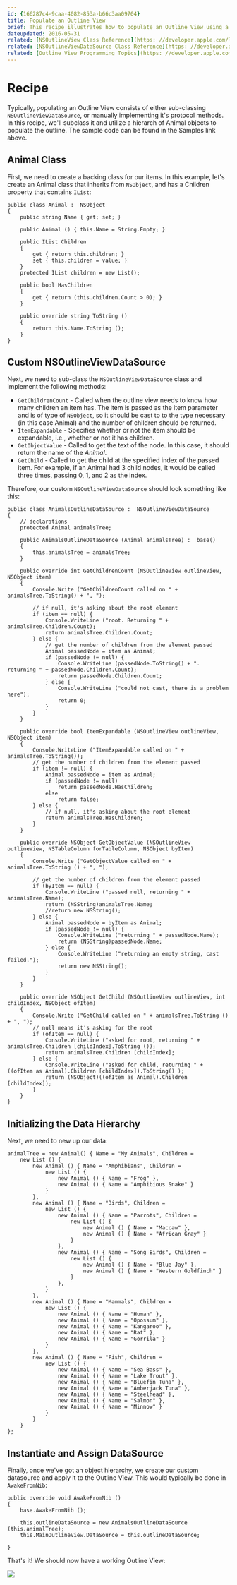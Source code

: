 ```yaml
---
id: {166287c4-9caa-4082-853a-b66c3aa09704} 
title: Populate an Outline View 
brief: This recipe illustrates how to populate an Outline View using a custom NSOutlineViewDataSource from a hierarchal object graph.
dateupdated: 2016-05-31 
related: [NSOutlineView Class Reference](https: //developer.apple.com/library/mac/#documentation/Cocoa/Reference/ApplicationKit/Classes/NSOutlineView_Class/Reference/Reference.html) 
related: [NSOutlineViewDataSource Class Reference](https: //developer.apple.com/library/mac/#documentation/Cocoa/Reference/ApplicationKit/Protocols/NSOutlineViewDataSource_Protocol/Reference/Reference.html#//apple_ref/occ/intf/NSOutlineViewDataSource) 
related: [Outline View Programming Topics](https: //developer.apple.com/library/mac/#documentation/Cocoa/Conceptual/OutlineView/OutlineView.html#//apple_ref/doc/uid/10000023i)
---
```


# Recipe

Typically, populating an Outline View consists of either sub-classing `NSOutlineViewDataSource`, or manually implementing it's protocol methods. In this recipe, we'll subclass it and utilize a hierarch of Animal objects to populate the outline. The sample code can be found in the Samples link above.

## Animal Class

First, we need to create a backing class for our items. In this example, let's create an Animal class that inherits from `NSObject`, and has a Children property that contains `IList`: 

```
public class Animal :  NSObject
{
	public string Name { get; set; }

	public Animal () { this.Name = String.Empty; }

	public IList Children
	{
		get { return this.children; }
		set { this.children = value; }
	}
	protected IList children = new List();

	public bool HasChildren
	{
		get { return (this.children.Count > 0); }
	}

	public override string ToString ()
	{
		return this.Name.ToString ();
	}
}
```

## Custom NSOutlineViewDataSource

Next, we need to sub-class the `NSOutlineViewDataSource` class and implement the following methods: 

* `GetChildrenCount` - Called when the outline view needs to know how many children an item has. The item is passed as the item parameter and is of type of `NSObject`, so it should be cast to to the type necessary (in this case Animal) and the number of children should be returned.
* `ItemExpandable` - Specifies whether or not the item should be expandable, i.e., whether or not it has children.
* `GetObjectValue` - Called to get the text of the node. In this case, it should return the name of the _Animal_.
* `GetChild` - Called to get the child at the specified index of the passed item. For example, if an Animal had 3 child nodes, it would be called three times, passing 0, 1, and 2 as the index.

Therefore, our custom `NSOutlineViewDataSource` should look something like this: 

```
public class AnimalsOutlineDataSource :  NSOutlineViewDataSource
{
	// declarations
	protected Animal animalsTree;

	public AnimalsOutlineDataSource (Animal animalsTree) :  base()
	{
		this.animalsTree = animalsTree;
	}

	public override int GetChildrenCount (NSOutlineView outlineView, NSObject item)
	{
		Console.Write ("GetChildrenCount called on " + animalsTree.ToString() + ", ");

		// if null, it's asking about the root element
		if (item == null) {
			Console.WriteLine ("root. Returning " + animalsTree.Children.Count);
			return animalsTree.Children.Count;
		} else {
			// get the number of children from the element passed
			Animal passedNode = item as Animal;
			if (passedNode != null) {
				Console.WriteLine (passedNode.ToString() + ". returning " + passedNode.Children.Count);
				return passedNode.Children.Count;
			} else {
				Console.WriteLine ("could not cast, there is a problem here");
				return 0;
			}
		}
	}

	public override bool ItemExpandable (NSOutlineView outlineView, NSObject item)
	{
		Console.WriteLine ("ItemExpandable called on " + animalsTree.ToString());
		// get the number of children from the element passed
		if (item != null) {
			Animal passedNode = item as Animal;
			if (passedNode != null)
				return passedNode.HasChildren;
			else
				return false;
		} else {
			// if null, it's asking about the root element
			return animalsTree.HasChildren;
		}
	}

	public override NSObject GetObjectValue (NSOutlineView outlineView, NSTableColumn forTableColumn, NSObject byItem)
	{
		Console.Write ("GetObjectValue called on " + animalsTree.ToString () + ", ");

		// get the number of children from the element passed
		if (byItem == null) {
			Console.WriteLine ("passed null, returning " + animalsTree.Name);
			return (NSString)animalsTree.Name;
			//return new NSString();
		} else {
			Animal passedNode = byItem as Animal;
			if (passedNode != null) {
				Console.WriteLine ("returning " + passedNode.Name);
				return (NSString)passedNode.Name;
			} else {
				Console.WriteLine ("returning an empty string, cast failed.");
				return new NSString();
			}
		}
	}

	public override NSObject GetChild (NSOutlineView outlineView, int childIndex, NSObject ofItem)
	{
		Console.Write ("GetChild called on " + animalsTree.ToString () + ", ");
		// null means it's asking for the root
		if (ofItem == null) {
			Console.WriteLine ("asked for root, returning " + animalsTree.Children [childIndex].ToString ());
			return animalsTree.Children [childIndex];
		} else {
			Console.WriteLine ("asked for child, returning " + ((ofItem as Animal).Children [childIndex]).ToString() );
			return (NSObject)((ofItem as Animal).Children [childIndex]);
		}
	}
}
```

## Initializing the Data Hierarchy

Next, we need to new up our data: 

```
animalTree = new Animal() { Name = "My Animals", Children =
	new List () {
		new Animal () { Name = "Amphibians", Children =
			new List () {
				new Animal () { Name = "Frog" },
				new Animal () { Name = "Amphibious Snake" }
			}
		},
		new Animal () { Name = "Birds", Children =
			new List () {
				new Animal () { Name = "Parrots", Children =
					new List () {
						new Animal () { Name = "Maccaw" },
						new Animal () { Name = "African Gray" }
					}
				},
				new Animal () { Name = "Song Birds", Children =
					new List () {
						new Animal () { Name = "Blue Jay" },
						new Animal () { Name = "Western Goldfinch" }
					}
				},
			}
		},
		new Animal () { Name = "Mammals", Children =
			new List () {
				new Animal () { Name = "Human" },
				new Animal () { Name = "Opossum" },
				new Animal () { Name = "Kangaroo" },
				new Animal () { Name = "Rat" },
				new Animal () { Name = "Gorrila" }
			}
		},
		new Animal () { Name = "Fish", Children =
			new List () {
				new Animal () { Name = "Sea Bass" },
				new Animal () { Name = "Lake Trout" },
				new Animal () { Name = "Bluefin Tuna" },
				new Animal () { Name = "Amberjack Tuna" },
				new Animal () { Name = "Steelhead" },
				new Animal () { Name = "Salmon" },
				new Animal () { Name = "Minnow" }
			}
		}
	}
};
```

## Instantiate and Assign DataSource

Finally, once we've got an object hierarchy, we create our custom datasource and apply it to the Outline View. This would typically be done in `AwakeFromNib`: 

```
public override void AwakeFromNib ()
{
	base.AwakeFromNib ();

	this.outlineDataSource = new AnimalsOutlineDataSource (this.animalTree);
	this.MainOutlineView.DataSource = this.outlineDataSource;

}
```

That's it! We should now have a working Outline View: 

[ ![](Images/Expanded_OutlineView.png)](Images/Expanded_OutlineView.png)
